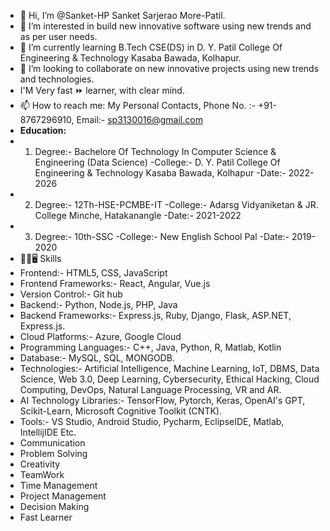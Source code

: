 - 👋 Hi, I’m @Sanket-HP Sanket Sarjerao More-Patil.
- 👀 I’m interested in build new innovative software using new trends and as per user needs.
- 🌱 I’m currently learning B.Tech CSE(DS) in D. Y. Patil College Of Engineering & Technology Kasaba Bawada, Kolhapur.
- 💞️ I’m looking to collaborate on new innovative projects using new trends and technologies.
- I'M Very fast ⏩ learner, with clear mind.
- 📫 How to reach me: My Personal Contacts, Phone No. :- +91-8767296910, Email:- sp3130016@gmail.com
- <b>Education:</b>
- 1) Degree:- Bachelore Of Technology In Computer Science & Engineering (Data Science)
     -College:- D. Y. Patil College Of Engineering & Technology Kasaba Bawada, Kolhapur
     -Date:- 2022-2026
- 2) Degree:- 12Th-HSE-PCMBE-IT
     -College:- Adarsg Vidyaniketan & JR. College Minche, Hatakanangle
     -Date:- 2021-2022
- 3) Degree:- 10th-SSC
     -College:- New English School Pal
     -Date:- 2019-2020     
- 🤹‍♂️🖥️ Skills
- Frontend:- HTML5, CSS, JavaScript
- Frontend Frameworks:- React, Angular, Vue.js
- Version Control:- Git hub
- Backend:- Python, Node.js, PHP, Java
- Backend Frameworks:- Express.js, Ruby, Django, Flask, ASP.NET, Express.js.
- Cloud Platforms:- Azure, Google Cloud
- Programming Languages:- C++, Java, Python, R, Matlab, Kotlin
- Database:- MySQL, SQL, MONGODB.
- Technologies:- Artificial Intelligence, Machine Learning, IoT, DBMS, Data Science, Web 3.0, Deep Learning, Cybersecurity, Ethical Hacking, Cloud Computing, DevOps, Natural Language Processing, VR and AR.
- AI Technology Libraries:- TensorFlow, Pytorch, Keras, OpenAI's GPT, Scikit-Learn, Microsoft Cognitive Toolkit (CNTK).
- Tools:- VS Studio, Android Studio, Pycharm, EclipseIDE, Matlab, IntellijIDE Etc.
- Communication
- Problem Solving
- Creativity
- TeamWork
- Time Management
- Project Management
- Decision Making
- Fast Learner 

<!---
Sanket-HP/Sanket-HP is a ✨ special ✨ repository because its `README.md` (this file) appears on your GitHub profile.
You can click the Preview link to take a look at your changes.
--->
